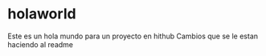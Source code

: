 # holaworld
Este es un hola mundo para un proyecto en hithub
Cambios que se le estan haciendo al readme
